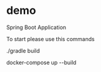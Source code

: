 # demo
Spring Boot Application

To start please use this commands

./gradle build

docker-compose up --build
